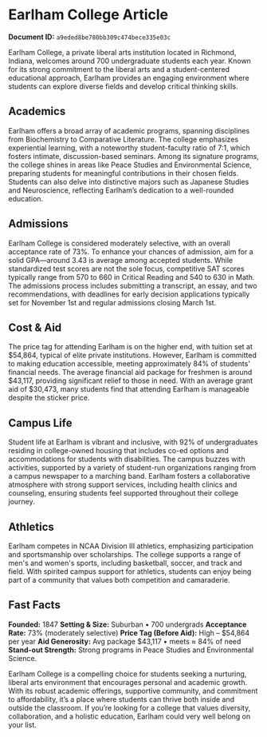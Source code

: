 # Earlham College Article

**Document ID:** `a9eded8be780bb309c474bece335e03c`

Earlham College, a private liberal arts institution located in Richmond, Indiana, welcomes around 700 undergraduate students each year. Known for its strong commitment to the liberal arts and a student-centered educational approach, Earlham provides an engaging environment where students can explore diverse fields and develop critical thinking skills.

## Academics
Earlham offers a broad array of academic programs, spanning disciplines from Biochemistry to Comparative Literature. The college emphasizes experiential learning, with a noteworthy student-faculty ratio of 7:1, which fosters intimate, discussion-based seminars. Among its signature programs, the college shines in areas like Peace Studies and Environmental Science, preparing students for meaningful contributions in their chosen fields. Students can also delve into distinctive majors such as Japanese Studies and Neuroscience, reflecting Earlham’s dedication to a well-rounded education.

## Admissions
Earlham College is considered moderately selective, with an overall acceptance rate of 73%. To enhance your chances of admission, aim for a solid GPA—around 3.43 is average among accepted students. While standardized test scores are not the sole focus, competitive SAT scores typically range from 570 to 660 in Critical Reading and 540 to 630 in Math. The admissions process includes submitting a transcript, an essay, and two recommendations, with deadlines for early decision applications typically set for November 1st and regular admissions closing March 1st.

## Cost & Aid
The price tag for attending Earlham is on the higher end, with tuition set at $54,864, typical of elite private institutions. However, Earlham is committed to making education accessible, meeting approximately 84% of students' financial needs. The average financial aid package for freshmen is around $43,117, providing significant relief to those in need. With an average grant aid of $30,473, many students find that attending Earlham is manageable despite the sticker price.

## Campus Life
Student life at Earlham is vibrant and inclusive, with 92% of undergraduates residing in college-owned housing that includes co-ed options and accommodations for students with disabilities. The campus buzzes with activities, supported by a variety of student-run organizations ranging from a campus newspaper to a marching band. Earlham fosters a collaborative atmosphere with strong support services, including health clinics and counseling, ensuring students feel supported throughout their college journey.

## Athletics
Earlham competes in NCAA Division III athletics, emphasizing participation and sportsmanship over scholarships. The college supports a range of men's and women's sports, including basketball, soccer, and track and field. With spirited campus support for athletics, students can enjoy being part of a community that values both competition and camaraderie.

## Fast Facts
**Founded:** 1847
**Setting & Size:** Suburban • 700 undergrads
**Acceptance Rate:** 73% (moderately selective)
**Price Tag (Before Aid):** High – $54,864 per year
**Aid Generosity:** Avg package $43,117 • meets ≈ 84% of need
**Stand-out Strength:** Strong programs in Peace Studies and Environmental Science.

Earlham College is a compelling choice for students seeking a nurturing, liberal arts environment that encourages personal and academic growth. With its robust academic offerings, supportive community, and commitment to affordability, it’s a place where students can thrive both inside and outside the classroom. If you’re looking for a college that values diversity, collaboration, and a holistic education, Earlham could very well belong on your list.
